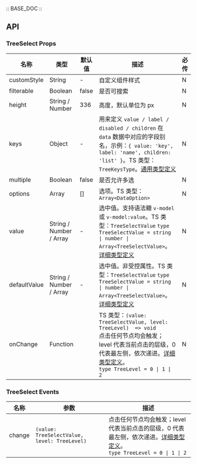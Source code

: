 :: BASE_DOC ::

## API

### TreeSelect Props

名称 | 类型 | 默认值 | 描述 | 必传
-- | -- | -- | -- | --
customStyle | String | - | 自定义组件样式 | N
filterable | Boolean | false | 是否可搜索 | N
height | String / Number | 336 | 高度，默认单位为 px | N
keys | Object | - | 用来定义 `value / label / disabled / children` 在 `data` 数据中对应的字段别名，示例：`{ value: 'key', label: 'name', children: 'list' }`。TS 类型：`TreeKeysType`。[通用类型定义](https://github.com/Tencent/tdesign-mobile-vue/blob/develop/src/common.ts) | N
multiple | Boolean | false | 是否允许多选 | N
options | Array | [] | 选项。TS 类型：`Array<DataOption>` | N
value | String / Number / Array | - | 选中值。支持语法糖 `v-model` 或 `v-model:value`。TS 类型：`TreeSelectValue` `type TreeSelectValue = string \| number \| Array<TreeSelectValue>`。[详细类型定义](https://github.com/Tencent/tdesign-mobile-vue/tree/develop/src/tree-select/type.ts) | N
defaultValue | String / Number / Array | - | 选中值。非受控属性。TS 类型：`TreeSelectValue` `type TreeSelectValue = string \| number \| Array<TreeSelectValue>`。[详细类型定义](https://github.com/Tencent/tdesign-mobile-vue/tree/develop/src/tree-select/type.ts) | N
onChange | Function |  | TS 类型：`(value: TreeSelectValue, level: TreeLevel)  => void`<br/>点击任何节点均会触发；level 代表当前点击的层级，0 代表最左侧，依次递进。[详细类型定义](https://github.com/Tencent/tdesign-mobile-vue/tree/develop/src/tree-select/type.ts)。<br/>`type TreeLevel = 0 \| 1 \| 2`<br/> | N

### TreeSelect Events

名称 | 参数 | 描述
-- | -- | --
change | `(value: TreeSelectValue, level: TreeLevel) ` | 点击任何节点均会触发；level 代表当前点击的层级，0 代表最左侧，依次递进。[详细类型定义](https://github.com/Tencent/tdesign-mobile-vue/tree/develop/src/tree-select/type.ts)。<br/>`type TreeLevel = 0 \| 1 \| 2`<br/>
